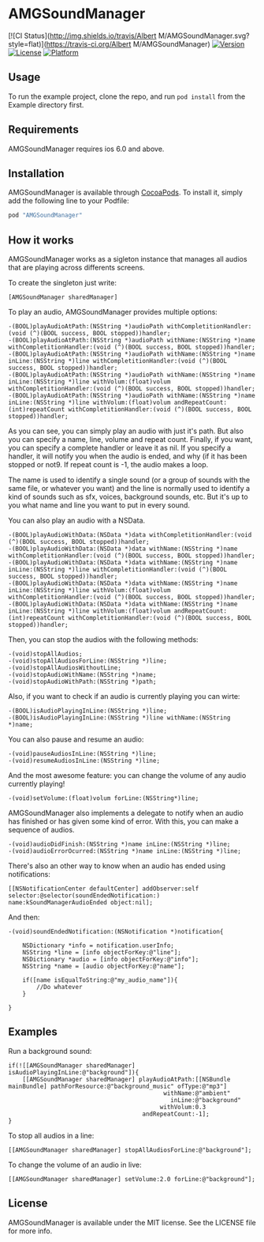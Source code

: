 # AMGSoundManager

[![CI Status](http://img.shields.io/travis/Albert M/AMGSoundManager.svg?style=flat)](https://travis-ci.org/Albert M/AMGSoundManager)
[![Version](https://img.shields.io/cocoapods/v/AMGSoundManager.svg?style=flat)](http://cocoapods.org/pods/AMGSoundManager)
[![License](https://img.shields.io/cocoapods/l/AMGSoundManager.svg?style=flat)](http://cocoapods.org/pods/AMGSoundManager)
[![Platform](https://img.shields.io/cocoapods/p/AMGSoundManager.svg?style=flat)](http://cocoapods.org/pods/AMGSoundManager)

## Usage

To run the example project, clone the repo, and run `pod install` from the Example directory first.

## Requirements

AMGSoundManager requires ios 6.0 and above.

## Installation

AMGSoundManager is available through [CocoaPods](http://cocoapods.org). To install
it, simply add the following line to your Podfile:

```ruby
pod "AMGSoundManager"
```

## How it works

AMGSoundManager works as a sigleton instance that manages all audios that are playing across differents screens.

To create the singleton just write:

```
[AMGSoundManager sharedManager]
```

To play an audio, AMGSoundManager provides multiple options:

```
-(BOOL)playAudioAtPath:(NSString *)audioPath withCompletitionHandler:(void (^)(BOOL success, BOOL stopped))handler;
-(BOOL)playAudioAtPath:(NSString *)audioPath withName:(NSString *)name withCompletitionHandler:(void (^)(BOOL success, BOOL stopped))handler;
-(BOOL)playAudioAtPath:(NSString *)audioPath withName:(NSString *)name inLine:(NSString *)line withCompletitionHandler:(void (^)(BOOL success, BOOL stopped))handler;
-(BOOL)playAudioAtPath:(NSString *)audioPath withName:(NSString *)name inLine:(NSString *)line withVolum:(float)volum withCompletitionHandler:(void (^)(BOOL success, BOOL stopped))handler;
-(BOOL)playAudioAtPath:(NSString *)audioPath withName:(NSString *)name inLine:(NSString *)line withVolum:(float)volum andRepeatCount:(int)repeatCount withCompletitionHandler:(void (^)(BOOL success, BOOL stopped))handler;
```

As you can see, you can simply play an audio with just it's path. But also you can specify a name, line, volume and repeat count. Finally, if you want, you can specify a complete handler or leave it as nil. If you specify a handler, it will notify you when the audio is ended, and why (if it has been stopped or not9.
If repeat count is -1, the audio makes a loop.

The name is used to identify a single sound (or a group of sounds with the same file, or whatever you want) and the line is normally used to identify a kind of sounds such as sfx, voices, background sounds, etc. But it's up to you what name and line you want to put in every sound.

You can also play an audio with a NSData.
```
-(BOOL)playAudioWithData:(NSData *)data withCompletitionHandler:(void (^)(BOOL success, BOOL stopped))handler;
-(BOOL)playAudioWithData:(NSData *)data withName:(NSString *)name withCompletitionHandler:(void (^)(BOOL success, BOOL stopped))handler;
-(BOOL)playAudioWithData:(NSData *)data withName:(NSString *)name inLine:(NSString *)line withCompletitionHandler:(void (^)(BOOL success, BOOL stopped))handler;
-(BOOL)playAudioWithData:(NSData *)data withName:(NSString *)name inLine:(NSString *)line withVolum:(float)volum withCompletitionHandler:(void (^)(BOOL success, BOOL stopped))handler;
-(BOOL)playAudioWithData:(NSData *)data withName:(NSString *)name inLine:(NSString *)line withVolum:(float)volum andRepeatCount:(int)repeatCount withCompletitionHandler:(void (^)(BOOL success, BOOL stopped))handler; 
```

Then, you can stop the audios with the following methods:

```
-(void)stopAllAudios;
-(void)stopAllAudiosForLine:(NSString *)line;
-(void)stopAllAudiosWithoutLine;
-(void)stopAudioWithName:(NSString *)name;
-(void)stopAudioWithPath:(NSString *)path;
```

Also, if you want to check if an audio is currently playing you can wirte:

```
-(BOOL)isAudioPlayingInLine:(NSString *)line;
-(BOOL)isAudioPlayingInLine:(NSString *)line withName:(NSString *)name;
```

You can also pause and resume an audio:

```
-(void)pauseAudiosInLine:(NSString *)line;
-(void)resumeAudiosInLine:(NSString *)line;
```

And the most awesome feature: you can change the volume of any audio currently playing!

```
-(void)setVolume:(float)volum forLine:(NSString*)line;
```

AMGSoundManager also implements a delegate to notify when an audio has finished or has given some kind of error.
With this, you can make a sequence of audios.

```
-(void)audioDidFinish:(NSString *)name inLine:(NSString *)line;
-(void)audioErrorOcurred:(NSString *)name inLine:(NSString *)line;
```

There's also an other way to know when an audio has ended using notifications:

```
[[NSNotificationCenter defaultCenter] addObserver:self selector:@selector(soundEndedNotification:) name:kSoundManagerAudioEnded object:nil];
```

And then:

```
-(void)soundEndedNotification:(NSNotification *)notification{

    NSDictionary *info = notification.userInfo;
    NSString *line = [info objectForKey:@"line"];
    NSDictionary *audio = [info objectForKey:@"info"];
    NSString *name = [audio objectForKey:@"name"];

    if([name isEqualToString:@"my_audio_name"]){
        //Do whatever
    }

}
```

## Examples

Run a background sound:

```
if(![[AMGSoundManager sharedManager] isAudioPlayingInLine:@"background"]){
    [[AMGSoundManager sharedManager] playAudioAtPath:[[NSBundle mainBundle] pathForResource:@"background_music" ofType:@"mp3"]
                                            withName:@"ambient"
                                              inLine:@"background"
                                           withVolum:0.3
                                      andRepeatCount:-1];
}
```

To stop all audios in a line:

```
[[AMGSoundManager sharedManager] stopAllAudiosForLine:@"background"];
```

To change the volume of an audio in live:

```
[[AMGSoundManager sharedManager] setVolume:2.0 forLine:@"background"];
```

## License

AMGSoundManager is available under the MIT license. See the LICENSE file for more info.

